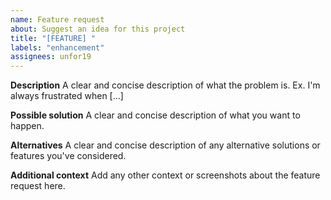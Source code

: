 ```yaml
---
name: Feature request
about: Suggest an idea for this project
title: "[FEATURE] "
labels: "enhancement"
assignees: unfor19
---
```


**Description**
A clear and concise description of what the problem is. Ex. I'm always frustrated when [...]

**Possible solution**
A clear and concise description of what you want to happen.

**Alternatives**
A clear and concise description of any alternative solutions or features you've considered.

**Additional context**
Add any other context or screenshots about the feature request here.
